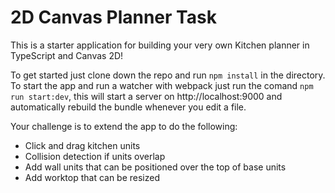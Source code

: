 # 2D Canvas Planner Task

This is a starter application for building your very own Kitchen planner in TypeScript and Canvas 2D!

To get started just clone down the repo and run `npm install` in the directory. To start the app and run a watcher with webpack just run the comand `npm run start:dev`, this will start a server on http://localhost:9000 and automatically rebuild the bundle whenever you edit a file.

Your challenge is to extend the app to do the following:

 - Click and drag kitchen units
 - Collision detection if units overlap
 - Add wall units that can be positioned over the top of base units
 - Add worktop that can be resized



